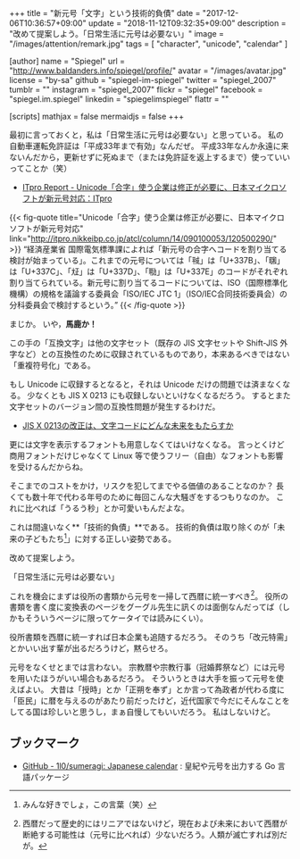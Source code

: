 +++
title = "新元号「文字」という技術的負債"
date =  "2017-12-06T10:36:57+09:00"
update =  "2018-11-12T09:32:35+09:00"
description = "改めて提案しよう。「日常生活に元号は必要ない」"
image = "/images/attention/remark.jpg"
tags        = [ "character", "unicode", "calendar" ]

[author]
  name      = "Spiegel"
  url       = "http://www.baldanders.info/spiegel/profile/"
  avatar    = "/images/avatar.jpg"
  license   = "by-sa"
  github    = "spiegel-im-spiegel"
  twitter   = "spiegel_2007"
  tumblr    = ""
  instagram = "spiegel_2007"
  flickr    = "spiegel"
  facebook  = "spiegel.im.spiegel"
  linkedin  = "spiegelimspiegel"
  flattr    = ""

[scripts]
  mathjax = false
  mermaidjs = false
+++

最初に言っておくと，私は「日常生活に元号は必要ない」と思っている。
私の自動車運転免許証は「平成33年まで有効」なんだぜ。
平成33年なんか永遠に来ないんだから，更新せずに死ぬまで（または免許証を返上するまで）使っていいってことか（笑）

- [ITpro Report - Unicode「合字」使う企業は修正が必要に、日本マイクロソフトが新元号対応：ITpro](http://itpro.nikkeibp.co.jp/atcl/column/14/090100053/120500290/)

{{< fig-quote title="Unicode「合字」使う企業は修正が必要に、日本マイクロソフトが新元号対応" link="http://itpro.nikkeibp.co.jp/atcl/column/14/090100053/120500290/" >}}
<q>経済産業省 国際電気標準課によれば「新元号の合字へコードを割り当てる検討が始まっている」。これまでの元号については「㍻」は「U+337B」、「㍼」は「U+337C」、「㍽」は「U+337D」、「㍾」は「U+337E」のコードがそれぞれ割り当てられている。新元号に割り当てるコードについては、ISO（国際標準化機構）の規格を議論する委員会「ISO/IEC JTC 1」（ISO/IEC合同技術委員会）の分科委員会で検討するという。</q>
{{< /fig-quote >}}

まじか。
いや，**馬鹿か！**

この手の「互換文字」は他の文字セット（既存の JIS 文字セットや Shift-JIS 外字など）との互換性のために収録されているものであり，本来あるべきではない「重複符号化」である。

もし Unicode に収録するとなると，それは Unicode だけの問題では済まなくなる。
少なくとも JIS X 0213 にも収録しないといけなくなるだろう。
するとまた文字セットのバージョン間の互換性問題が発生するわけだ。

- [JIS X 0213の改正は、文字コードにどんな未来をもたらすか](https://internet.watch.impress.co.jp/www/column/ogata/sp18.htm)

更には文字を表示するフォントも用意しなくてはいけなくなる。
言っとくけど商用フォントだけじゃなくて Linux 等で使うフリー（自由）なフォントも影響を受けるんだからね。

そこまでのコストをかけ，リスクを犯してまでやる価値のあることなのか？
長くても数十年で代わる年号のために毎回こんな大騒ぎをするつもりなのか。
これに比べれば「うるう秒」とか可愛いもんだよな。

これは間違いなく**「技術的負債」**である。
技術的負債は取り除くのが「未来の子どもたち[^ch1]」に対する正しい姿勢である。

[^ch1]: みんな好きでしょ，この言葉（笑）

改めて提案しよう。

「日常生活に元号は必要ない」

これを機会にまずは役所の書類から元号を一掃して西暦に統一すべき[^ad1]。
役所の書類を書く度に変換表のページをグーグル先生に訊くのは面倒なんだってば（しかもそういうページに限ってケータイでは読みにくい）。

[^ad1]: 西暦だって歴史的にはリニアではないけど，現在および未来において西暦が断絶する可能性は（元号に比べれば）少ないだろう。人類が滅亡すれば別だが。

役所書類を西暦に統一すれば日本企業も追随するだろう。
そのうち「改元特需」とかいい出す輩が出るだろうけど，黙らせろ。

元号をなくせとまでは言わない。
宗教暦や宗教行事（冠婚葬祭など）には元号を用いたほうがいい場合もあるだろう。
そういうときは大手を振って元号を使えばよい。
大昔は「授時」とか「正朔を奉ず」とか言って為政者が代わる度に「臣民」に暦を与えるのがあたり前だったけど，近代国家で今だにそんなことをしてる国は珍しいと思うし，まぁ自慢してもいいだろう。
私はしないけど。

## ブックマーク

- [GitHub - 1l0/sumeragi: Japanese calendar](https://github.com/1l0/sumeragi) : 皇紀や元号を出力する Go 言語パッケージ
